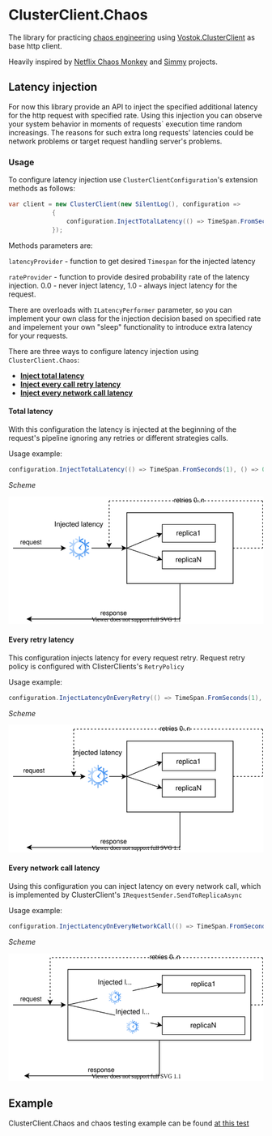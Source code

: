 # ClusterClient.Chaos

The library for practicing [chaos engineering](https://principlesofchaos.org/) using [Vostok.ClusterClient](https://github.com/vostok/clusterclient.core "Vostok.ClusterClient") as base http  client.

Heavily inspired by [Netflix Chaos Monkey](https://github.com/Netflix/chaosmonkey) and [Simmy](https://github.com/Polly-Contrib/Simmy) projects.

## Latency injection

For now this library provide an API to inject the specified additional latency for the http request with specified rate. 
Using this injection you can observe your system behavior in moments of requests` execution time random increasings. 
The reasons for such extra long requests' latencies could be network problems or target request handling server's problems.

### Usage

To configure latency injection use `ClusterClientConfiguration`'s extension methods as follows:
```c#
var client = new ClusterClient(new SilentLog(), configuration =>
            {
                configuration.InjectTotalLatency(() => TimeSpan.FromSeconds(1), () => 0.05); //adds extra 1 second latency with 5% probability
            });
```
Methods parameters are:

`latencyProvider` - function to get desired `Timespan` for the injected latency

`rateProvider` - function to provide desired probability rate of the latency injection. 
0.0 - never inject latency, 1.0 - always inject latency for the request.

There are overloads with `ILatencyPerformer` parameter, so you can implement your own class for the injection decision based on specified rate and impelement your own "sleep" functionality to introduce extra latency for your requests.

There are three ways to configure latency injection using `ClusterClient.Chaos`:
- **[Inject total latency](#total-latency)**
- **[Inject every call retry latency](#every-retry-latency)**
- **[Inject every network call latency](#every-network-call-latency)**

#### Total latency
With this configuration the latency is injected at the beginning of the request's pipeline
ignoring any retries or different strategies calls.

Usage example:
```c#
configuration.InjectTotalLatency(() => TimeSpan.FromSeconds(1), () => 0.05);
```
*Scheme*

![](docs/Total.svg)

#### Every retry latency
This configuration injects latency for every request retry. Request retry policy is configured with ClisterClients's `RetryPolicy`

Usage example:
```c#
configuration.InjectLatencyOnEveryRetry(() => TimeSpan.FromSeconds(1), () => 0.05);
```

*Scheme*

![](docs/Retry.svg)

#### Every network call latency

Using this configuration you can inject latency on every network call, which is implemented by ClusterClient's 
`IRequestSender.SendToReplicaAsync`

Usage example:
```c#
configuration.InjectLatencyOnEveryNetworkCall(() => TimeSpan.FromSeconds(1), () => 0.05);
```

*Scheme*

![](docs/Network.svg)

## Example

ClusterClient.Chaos and chaos testing example can be found [at this test](Example.ChaosTesting/LatencyTests.cs)

<!--
with detailed explanation in [docs]().

[comment]: # (todo docs)

### Blog post

[Chaos testing with Vostok.ClusterClient]() - by Andrey Shumeev

[comment]: # (todo article and link)
-->